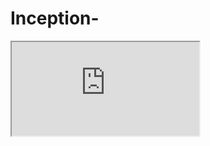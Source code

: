 # Inception-
<html>
<iframe src="https://cdn.intra.42.fr/pdf/pdf/103030/en.subject.pdf" title="pdf"></iframe>
</html>
